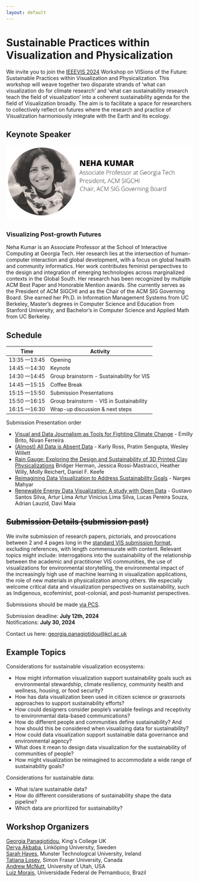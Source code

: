 ```yaml
---
layout: default
---
```


# Sustainable Practices within Visualization and Physicalization

We invite you to join the [IEEEVIS 2024](https://ieeevis.org/year/2024/welcome) Workshop on VISions of the Future: Sustainable Practices within Visualization and Physicalization. This workshop will weave together two disparate strands of ‘what can visualization do for climate research’ and ‘what can sustainability research teach the field of visualization’ into a coherent sustainability agenda for the field of Visualization broadly. The aim is to facilitate a space for researchers to collectively reflect on futures where the research and practice of Visualization harmoniously integrate with the Earth and its ecology.

## Keynote Speaker

<img src="assets/img/keynote.png" width="500px">

### Visualizing Post-growth Futures

Neha Kumar is an Associate Professor at the School of Interactive Computing at Georgia Tech. Her research lies at the intersection of human-computer interaction and global development, with a focus on global health and community informatics. Her work contributes feminist perspectives to the design and integration of emerging technologies across marginalized contexts in the Global South. Her research has been recognized by multiple ACM Best Paper and Honorable Mention awards. She currently serves as the President of ACM SIGCHI and as the Chair of the ACM SIG Governing Board. She earned her Ph.D. in Information Management Systems from UC Berkeley, Master’s degrees in Computer Science and Education from Stanford University, and Bachelor’s in Computer Science and Applied Math from UC Berkeley.

## Schedule

| Time         | Activity                                  |
| ------------ | ----------------------------------------- |
| 13:35 —13:45 | Opening                                   |
| 14:45 —14:30 | Keynote                                   |
| 14:30 —14:45 | Group brainstorm - Sustainability for VIS |
| 14:45 —15:15 | Coffee Break                              |
| 15:15 —15:50 | Submission Presentations                  |
| 15:50 —16:15 | Group brainstorm - VIS in Sustainability  |
| 16:15 —16:30 | Wrap-up discussion & next steps           |

Submission Presentation order

- [Visual and Data Journalism as Tools for Fighting Climate Change](./assets/pdfs/vis-and-journalism.pdf) - Emilly Brito, Nivan Ferreira
- [(Almost) All Data is Absent Data](./assets/pdfs/absent-data.pdf) - Karly Ross, Pratim Sengupta, Wesley Willett
- [Rain Gauge: Exploring the Design and Sustainability of 3D Printed Clay Physicalizations](./assets/pdfs/rain-gauge.pdf) Bridger Herman, Jessica Rossi-Mastracci, Heather Willy, Molly Reichert, Daniel F. Keefe
- [Reimagining Data Visualization to Address Sustainability Goals](./assets/pdfs/reimagining-data-vis.pdf) - Narges Mahyar
- [Renewable Energy Data Visualization: A study with Open Data](./assets/pdfs/renewable-energy.pdf) - Gustavo Santos Silva, Artur Lima Artur Vinícius Lima Silva, Lucas Pereira Souza, Adrian Lauzid, Davi Maia

## ~~Submission Details (submission past)~~

We invite submission of research papers, pictorials, and provocations between 2 and 4 pages long in the [standard VIS submission format](https://tc.computer.org/vgtc/publications/conference/), excluding references, with length commensurate with content. Relevant topics might include: interrogations into the sustainability of the relationship between the academic and practitioner VIS communities, the use of visualizations for environmental storytelling, the environmental impact of the increasingly high use of machine learning in visualization applications, the role of new materials in physicalization among others. We especially welcome critical data and visualization perspectives on sustainability, such as Indigenous, ecofeminist, post-colonial, and post-humanist perspectives.

Submissions should be made [via PCS](https://new.precisionconference.com/).

Submission deadline: **July 12th, 2024**  
Notifications: **July 30, 2024**

Contact us here: georgia.panagiotidou@kcl.ac.uk

## Example Topics

Considerations for sustainable visualization ecosystems:

- How might information visualization support sustainability goals such as environmental stewardship, climate resiliency, community health and wellness, housing, or food security?
- How has data visualization been used in citizen science or grassroots approaches to support sustainability efforts?
- How could designers consider people’s variable feelings and receptivity to environmental data-based communications?
- How do different people and communities define sustainability? And how should this be considered when visualizing data for sustainability?
- How could data visualization support sustainable data governance and environmental agency?
- What does it mean to design data visualization for the sustainability of communities of people?
- How might visualization be reimagined to accommodate a wide range of sustainability goals?

Considerations for sustainable data:

- What is/are sustainable data?
- How do different considerations of sustainability shape the data pipeline?
- Which data are prioritized for sustainability?

## Workshop Organizers

[Georgia Panagiotidou](https://www.kcl.ac.uk/people/georgia-panagiotidou), King's College UK  
[Derya Akbaba](https://gotdairyya.github.io/), Linköping University, Sweden  
[Sarah Hayes](https://sarah-hayes.com/sample-page-2/), Munster Technological University, Ireland  
[Tatiana Losev](https://www.tatianalosev.com/), Simon Fraser University, Canada  
[Andrew McNutt](https://www.mcnutt.in/), University of Utah, USA  
[Luiz Morais](https://luizaugustomm.github.io/), Universidade Federal de Pernambuco, Brazil
